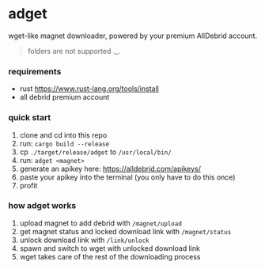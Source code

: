 # adget

wget-like magnet downloader, powered by your premium AllDebrid account.

> folders are not supported .\_.

### requirements

- rust <https://www.rust-lang.org/tools/install>
- all debrid premium account

### quick start

1. clone and cd into this repo
2. run: `cargo build --release`
3. cp `./target/release/adget` to `/usr/local/bin/`
4. run: `adget <magnet>`
5. generate an apikey here: <https://alldebrid.com/apikeys/>
6. paste your apikey into the terminal (you only have to do this once)
7. profit

### how adget works

1. upload magnet to add debrid with `/magnet/upload`
2. get magnet status and locked download link with `/magnet/status`
3. unlock download link with `/link/unlock`
4. spawn and switch to wget with unlocked download link
5. wget takes care of the rest of the downloading process
